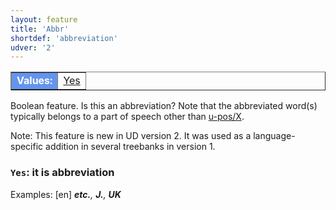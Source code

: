 ```yaml
---
layout: feature
title: 'Abbr'
shortdef: 'abbreviation'
udver: '2'
---
```


<table class="typeindex" border="1">
<tr>
  <td style="background-color:cornflowerblue;color:white"><strong>Values:</strong> </td>
  <td><a href="#Yes">Yes</a></td>
</tr>
</table>

Boolean feature. Is this an abbreviation? Note that the abbreviated
word(s) typically belongs to a part of speech other than [u-pos/X]().

Note: This feature is new in UD version 2. It was used as a language-specific addition in several treebanks in version 1.

### <a name="Yes">`Yes`</a>: it is abbreviation

Examples: [en] _<b>etc.</b>, <b>J.</b>, <b>UK</b>_
